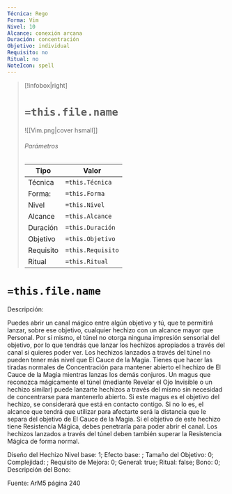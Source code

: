 ```yaml
---
Técnica: Rego
Forma: Vim
Nivel: 10
Alcance: conexión arcana 
Duración: concentración  
Objetivo: individual
Requisito: no
Ritual: no
NoteIcon: spell
---
```


> [!infobox|right]
> # `=this.file.name`
> ![[Vim.png|cover hsmall]]
> ###### Parámetros
> Tipo |  Valor |
> ---|---|
> Técnica  | `=this.Técnica`  |
> Forma: | `=this.Forma`  |
> Nivel | `=this.Nivel`  |
> Alcance | `=this.Alcance` |
> Duración | `=this.Duración` |
> Objetivo | `=this.Objetivo` |
> Requisito | `=this.Requisito` |
> Ritual | `=this.Ritual` |

# `=this.file.name`
Descripción: <p>Puedes abrir un canal mágico entre algún objetivo y tú, que te permitirá lanzar, sobre ese objetivo, cualquier hechizo con un alcance mayor que Personal. Por sí mismo, el túnel no otorga ninguna impresión sensorial del objetivo, por lo que tendrás que lanzar los hechizos apropiados a través del canal si quieres poder ver. Los hechizos lanzados a través del túnel no pueden tener más nivel que El Cauce de la Magia. Tienes que hacer las tiradas normales de Concentración para mantener abierto el hechizo de El Cauce de la Magia mientras lanzas los demás conjuros. Un magus que reconozca mágicamente el túnel (mediante Revelar el Ojo Invisible o un hechizo similar) puede lanzarte hechizos a través del mismo sin necesidad de concentrarse para mantenerlo abierto. Si este magus es el objetivo del hechizo, se considerará que está en contacto contigo. Si no lo es, el alcance que tendrá que utilizar para afectarte será la distancia que le separa del objetivo de El Cauce de la Magia. Si el objetivo de este hechizo tiene Resistencia Mágica, debes penetrarla para poder abrir el canal. Los hechizos lanzados a través del túnel deben también superar la Resistencia Mágica de forma normal.</p>

Diseño del Hechizo
Nivel base: 1; Efecto base: ;  Tamaño del Objetivo: 0; Complejidad: ; Requisito de Mejora: 0; General: true; Ritual: false; Bono: 0; Descripción del Bono: 

Fuente: ArM5 página 240